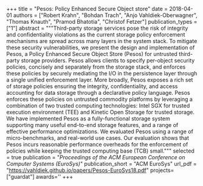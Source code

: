 +++
title = "Pesos: Policy Enhanced Secure Object store"
date = 2018-04-01
authors = ["Robert Krahn", "Bohdan Trach", "Anjo Vahldiek-Oberwagner", "Thomas Knauth", "Pramod Bhatotia", "Christof Fetzer"]
publication_types = ["1"]
abstract = """Third-party storage services pose the risk of integrity and confidentiality violations as the current storage policy enforcement mechanisms are spread across many layers in the system
stack. To mitigate these security vulnerabilities, we present
the design and implementation of Pesos, a Policy Enhanced
Secure Object Store (Pesos) for untrusted third-party storage
providers. Pesos allows clients to specify per-object security
policies, concisely and separately from the storage stack, and
enforces these policies by securely mediating the I/O in the
persistence layer through a single unified enforcement layer.
More broadly, Pesos exposes a rich set of storage policies
ensuring the integrity, confidentiality, and access accounting
for data storage through a declarative policy language.
Pesos enforces these policies on untrusted commodity platforms by leveraging a combination of two trusted computing technologies: Intel SGX for trusted execution environment (TEE) and Kinetic Open Storage for trusted storage. We
have implemented Pesos as a fully-functional storage system
supporting many useful end-to-end storage features, and a
range of effective performance optimizations. We evaluated
Pesos using a range of micro-benchmarks, and real-world
use cases. Our evaluation shows that Pesos incurs reasonable
performance overheads for the enforcement of policies while
keeping the trusted computing base (TCB) small."""
selected = true
publication = "*Proceedings of the ACM European Conference on Computer Systems (EuroSys)*"
publication_short = "ACM EuroSys"
url_pdf = "https://vahldiek.github.io/papers/Pesos-EuroSys18.pdf"
projects=["guardat"]
awards=''
+++

